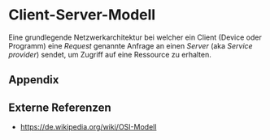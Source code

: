 # Client-Server-Modell

Eine grundlegende Netzwerkarchitektur bei welcher ein Client (Device oder Programm) eine <var>Request</var> genannte Anfrage an einen <var>Server</var> (aka <var>Service provider</var>) sendet, um Zugriff auf eine Ressource zu erhalten.





## Appendix

## Externe Referenzen

- https://de.wikipedia.org/wiki/OSI-Modell
